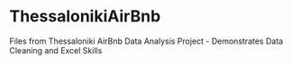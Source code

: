 # ThessalonikiAirBnb
Files from Thessaloniki AirBnb Data Analysis Project - Demonstrates Data Cleaning and Excel Skills
